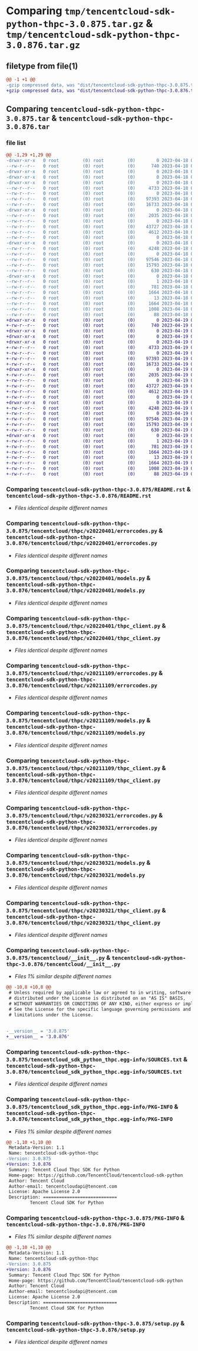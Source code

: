# Comparing `tmp/tencentcloud-sdk-python-thpc-3.0.875.tar.gz` & `tmp/tencentcloud-sdk-python-thpc-3.0.876.tar.gz`

## filetype from file(1)

```diff
@@ -1 +1 @@
-gzip compressed data, was "dist/tencentcloud-sdk-python-thpc-3.0.875.tar", last modified: Tue Apr 18 00:58:44 2023, max compression
+gzip compressed data, was "dist/tencentcloud-sdk-python-thpc-3.0.876.tar", last modified: Wed Apr 19 00:39:55 2023, max compression
```

## Comparing `tencentcloud-sdk-python-thpc-3.0.875.tar` & `tencentcloud-sdk-python-thpc-3.0.876.tar`

### file list

```diff
@@ -1,29 +1,29 @@
-drwxr-xr-x   0 root         (0) root         (0)        0 2023-04-18 00:58:44.000000 tencentcloud-sdk-python-thpc-3.0.875/
--rw-r--r--   0 root         (0) root         (0)      740 2023-04-18 00:58:44.000000 tencentcloud-sdk-python-thpc-3.0.875/README.rst
-drwxr-xr-x   0 root         (0) root         (0)        0 2023-04-18 00:58:44.000000 tencentcloud-sdk-python-thpc-3.0.875/tencentcloud/
-drwxr-xr-x   0 root         (0) root         (0)        0 2023-04-18 00:58:44.000000 tencentcloud-sdk-python-thpc-3.0.875/tencentcloud/thpc/
-drwxr-xr-x   0 root         (0) root         (0)        0 2023-04-18 00:58:44.000000 tencentcloud-sdk-python-thpc-3.0.875/tencentcloud/thpc/v20220401/
--rw-r--r--   0 root         (0) root         (0)     4733 2023-04-18 00:58:44.000000 tencentcloud-sdk-python-thpc-3.0.875/tencentcloud/thpc/v20220401/errorcodes.py
--rw-r--r--   0 root         (0) root         (0)        0 2023-04-18 00:58:44.000000 tencentcloud-sdk-python-thpc-3.0.875/tencentcloud/thpc/v20220401/__init__.py
--rw-r--r--   0 root         (0) root         (0)    97393 2023-04-18 00:58:44.000000 tencentcloud-sdk-python-thpc-3.0.875/tencentcloud/thpc/v20220401/models.py
--rw-r--r--   0 root         (0) root         (0)    16733 2023-04-18 00:58:44.000000 tencentcloud-sdk-python-thpc-3.0.875/tencentcloud/thpc/v20220401/thpc_client.py
-drwxr-xr-x   0 root         (0) root         (0)        0 2023-04-18 00:58:44.000000 tencentcloud-sdk-python-thpc-3.0.875/tencentcloud/thpc/v20211109/
--rw-r--r--   0 root         (0) root         (0)     2035 2023-04-18 00:58:44.000000 tencentcloud-sdk-python-thpc-3.0.875/tencentcloud/thpc/v20211109/errorcodes.py
--rw-r--r--   0 root         (0) root         (0)        0 2023-04-18 00:58:44.000000 tencentcloud-sdk-python-thpc-3.0.875/tencentcloud/thpc/v20211109/__init__.py
--rw-r--r--   0 root         (0) root         (0)    43727 2023-04-18 00:58:44.000000 tencentcloud-sdk-python-thpc-3.0.875/tencentcloud/thpc/v20211109/models.py
--rw-r--r--   0 root         (0) root         (0)     4612 2023-04-18 00:58:44.000000 tencentcloud-sdk-python-thpc-3.0.875/tencentcloud/thpc/v20211109/thpc_client.py
--rw-r--r--   0 root         (0) root         (0)        0 2023-04-18 00:58:44.000000 tencentcloud-sdk-python-thpc-3.0.875/tencentcloud/thpc/__init__.py
-drwxr-xr-x   0 root         (0) root         (0)        0 2023-04-18 00:58:44.000000 tencentcloud-sdk-python-thpc-3.0.875/tencentcloud/thpc/v20230321/
--rw-r--r--   0 root         (0) root         (0)     4248 2023-04-18 00:58:44.000000 tencentcloud-sdk-python-thpc-3.0.875/tencentcloud/thpc/v20230321/errorcodes.py
--rw-r--r--   0 root         (0) root         (0)        0 2023-04-18 00:58:44.000000 tencentcloud-sdk-python-thpc-3.0.875/tencentcloud/thpc/v20230321/__init__.py
--rw-r--r--   0 root         (0) root         (0)    97546 2023-04-18 00:58:44.000000 tencentcloud-sdk-python-thpc-3.0.875/tencentcloud/thpc/v20230321/models.py
--rw-r--r--   0 root         (0) root         (0)    15793 2023-04-18 00:58:44.000000 tencentcloud-sdk-python-thpc-3.0.875/tencentcloud/thpc/v20230321/thpc_client.py
--rw-r--r--   0 root         (0) root         (0)      630 2023-04-18 00:58:44.000000 tencentcloud-sdk-python-thpc-3.0.875/tencentcloud/__init__.py
-drwxr-xr-x   0 root         (0) root         (0)        0 2023-04-18 00:58:44.000000 tencentcloud-sdk-python-thpc-3.0.875/tencentcloud_sdk_python_thpc.egg-info/
--rw-r--r--   0 root         (0) root         (0)        1 2023-04-18 00:58:44.000000 tencentcloud-sdk-python-thpc-3.0.875/tencentcloud_sdk_python_thpc.egg-info/dependency_links.txt
--rw-r--r--   0 root         (0) root         (0)      781 2023-04-18 00:58:44.000000 tencentcloud-sdk-python-thpc-3.0.875/tencentcloud_sdk_python_thpc.egg-info/SOURCES.txt
--rw-r--r--   0 root         (0) root         (0)     1664 2023-04-18 00:58:44.000000 tencentcloud-sdk-python-thpc-3.0.875/tencentcloud_sdk_python_thpc.egg-info/PKG-INFO
--rw-r--r--   0 root         (0) root         (0)       13 2023-04-18 00:58:44.000000 tencentcloud-sdk-python-thpc-3.0.875/tencentcloud_sdk_python_thpc.egg-info/top_level.txt
--rw-r--r--   0 root         (0) root         (0)     1664 2023-04-18 00:58:44.000000 tencentcloud-sdk-python-thpc-3.0.875/PKG-INFO
--rw-r--r--   0 root         (0) root         (0)     1008 2023-04-18 00:58:44.000000 tencentcloud-sdk-python-thpc-3.0.875/setup.py
--rw-r--r--   0 root         (0) root         (0)       88 2023-04-18 00:58:44.000000 tencentcloud-sdk-python-thpc-3.0.875/setup.cfg
+drwxr-xr-x   0 root         (0) root         (0)        0 2023-04-19 00:39:55.000000 tencentcloud-sdk-python-thpc-3.0.876/
+-rw-r--r--   0 root         (0) root         (0)      740 2023-04-19 00:39:55.000000 tencentcloud-sdk-python-thpc-3.0.876/README.rst
+drwxr-xr-x   0 root         (0) root         (0)        0 2023-04-19 00:39:55.000000 tencentcloud-sdk-python-thpc-3.0.876/tencentcloud/
+drwxr-xr-x   0 root         (0) root         (0)        0 2023-04-19 00:39:55.000000 tencentcloud-sdk-python-thpc-3.0.876/tencentcloud/thpc/
+drwxr-xr-x   0 root         (0) root         (0)        0 2023-04-19 00:39:55.000000 tencentcloud-sdk-python-thpc-3.0.876/tencentcloud/thpc/v20220401/
+-rw-r--r--   0 root         (0) root         (0)     4733 2023-04-19 00:39:55.000000 tencentcloud-sdk-python-thpc-3.0.876/tencentcloud/thpc/v20220401/errorcodes.py
+-rw-r--r--   0 root         (0) root         (0)        0 2023-04-19 00:39:55.000000 tencentcloud-sdk-python-thpc-3.0.876/tencentcloud/thpc/v20220401/__init__.py
+-rw-r--r--   0 root         (0) root         (0)    97393 2023-04-19 00:39:55.000000 tencentcloud-sdk-python-thpc-3.0.876/tencentcloud/thpc/v20220401/models.py
+-rw-r--r--   0 root         (0) root         (0)    16733 2023-04-19 00:39:55.000000 tencentcloud-sdk-python-thpc-3.0.876/tencentcloud/thpc/v20220401/thpc_client.py
+drwxr-xr-x   0 root         (0) root         (0)        0 2023-04-19 00:39:55.000000 tencentcloud-sdk-python-thpc-3.0.876/tencentcloud/thpc/v20211109/
+-rw-r--r--   0 root         (0) root         (0)     2035 2023-04-19 00:39:55.000000 tencentcloud-sdk-python-thpc-3.0.876/tencentcloud/thpc/v20211109/errorcodes.py
+-rw-r--r--   0 root         (0) root         (0)        0 2023-04-19 00:39:55.000000 tencentcloud-sdk-python-thpc-3.0.876/tencentcloud/thpc/v20211109/__init__.py
+-rw-r--r--   0 root         (0) root         (0)    43727 2023-04-19 00:39:55.000000 tencentcloud-sdk-python-thpc-3.0.876/tencentcloud/thpc/v20211109/models.py
+-rw-r--r--   0 root         (0) root         (0)     4612 2023-04-19 00:39:55.000000 tencentcloud-sdk-python-thpc-3.0.876/tencentcloud/thpc/v20211109/thpc_client.py
+-rw-r--r--   0 root         (0) root         (0)        0 2023-04-19 00:39:55.000000 tencentcloud-sdk-python-thpc-3.0.876/tencentcloud/thpc/__init__.py
+drwxr-xr-x   0 root         (0) root         (0)        0 2023-04-19 00:39:55.000000 tencentcloud-sdk-python-thpc-3.0.876/tencentcloud/thpc/v20230321/
+-rw-r--r--   0 root         (0) root         (0)     4248 2023-04-19 00:39:55.000000 tencentcloud-sdk-python-thpc-3.0.876/tencentcloud/thpc/v20230321/errorcodes.py
+-rw-r--r--   0 root         (0) root         (0)        0 2023-04-19 00:39:55.000000 tencentcloud-sdk-python-thpc-3.0.876/tencentcloud/thpc/v20230321/__init__.py
+-rw-r--r--   0 root         (0) root         (0)    97546 2023-04-19 00:39:55.000000 tencentcloud-sdk-python-thpc-3.0.876/tencentcloud/thpc/v20230321/models.py
+-rw-r--r--   0 root         (0) root         (0)    15793 2023-04-19 00:39:55.000000 tencentcloud-sdk-python-thpc-3.0.876/tencentcloud/thpc/v20230321/thpc_client.py
+-rw-r--r--   0 root         (0) root         (0)      630 2023-04-19 00:39:55.000000 tencentcloud-sdk-python-thpc-3.0.876/tencentcloud/__init__.py
+drwxr-xr-x   0 root         (0) root         (0)        0 2023-04-19 00:39:55.000000 tencentcloud-sdk-python-thpc-3.0.876/tencentcloud_sdk_python_thpc.egg-info/
+-rw-r--r--   0 root         (0) root         (0)        1 2023-04-19 00:39:55.000000 tencentcloud-sdk-python-thpc-3.0.876/tencentcloud_sdk_python_thpc.egg-info/dependency_links.txt
+-rw-r--r--   0 root         (0) root         (0)      781 2023-04-19 00:39:55.000000 tencentcloud-sdk-python-thpc-3.0.876/tencentcloud_sdk_python_thpc.egg-info/SOURCES.txt
+-rw-r--r--   0 root         (0) root         (0)     1664 2023-04-19 00:39:55.000000 tencentcloud-sdk-python-thpc-3.0.876/tencentcloud_sdk_python_thpc.egg-info/PKG-INFO
+-rw-r--r--   0 root         (0) root         (0)       13 2023-04-19 00:39:55.000000 tencentcloud-sdk-python-thpc-3.0.876/tencentcloud_sdk_python_thpc.egg-info/top_level.txt
+-rw-r--r--   0 root         (0) root         (0)     1664 2023-04-19 00:39:55.000000 tencentcloud-sdk-python-thpc-3.0.876/PKG-INFO
+-rw-r--r--   0 root         (0) root         (0)     1008 2023-04-19 00:39:55.000000 tencentcloud-sdk-python-thpc-3.0.876/setup.py
+-rw-r--r--   0 root         (0) root         (0)       88 2023-04-19 00:39:55.000000 tencentcloud-sdk-python-thpc-3.0.876/setup.cfg
```

### Comparing `tencentcloud-sdk-python-thpc-3.0.875/README.rst` & `tencentcloud-sdk-python-thpc-3.0.876/README.rst`

 * *Files identical despite different names*

### Comparing `tencentcloud-sdk-python-thpc-3.0.875/tencentcloud/thpc/v20220401/errorcodes.py` & `tencentcloud-sdk-python-thpc-3.0.876/tencentcloud/thpc/v20220401/errorcodes.py`

 * *Files identical despite different names*

### Comparing `tencentcloud-sdk-python-thpc-3.0.875/tencentcloud/thpc/v20220401/models.py` & `tencentcloud-sdk-python-thpc-3.0.876/tencentcloud/thpc/v20220401/models.py`

 * *Files identical despite different names*

### Comparing `tencentcloud-sdk-python-thpc-3.0.875/tencentcloud/thpc/v20220401/thpc_client.py` & `tencentcloud-sdk-python-thpc-3.0.876/tencentcloud/thpc/v20220401/thpc_client.py`

 * *Files identical despite different names*

### Comparing `tencentcloud-sdk-python-thpc-3.0.875/tencentcloud/thpc/v20211109/errorcodes.py` & `tencentcloud-sdk-python-thpc-3.0.876/tencentcloud/thpc/v20211109/errorcodes.py`

 * *Files identical despite different names*

### Comparing `tencentcloud-sdk-python-thpc-3.0.875/tencentcloud/thpc/v20211109/models.py` & `tencentcloud-sdk-python-thpc-3.0.876/tencentcloud/thpc/v20211109/models.py`

 * *Files identical despite different names*

### Comparing `tencentcloud-sdk-python-thpc-3.0.875/tencentcloud/thpc/v20211109/thpc_client.py` & `tencentcloud-sdk-python-thpc-3.0.876/tencentcloud/thpc/v20211109/thpc_client.py`

 * *Files identical despite different names*

### Comparing `tencentcloud-sdk-python-thpc-3.0.875/tencentcloud/thpc/v20230321/errorcodes.py` & `tencentcloud-sdk-python-thpc-3.0.876/tencentcloud/thpc/v20230321/errorcodes.py`

 * *Files identical despite different names*

### Comparing `tencentcloud-sdk-python-thpc-3.0.875/tencentcloud/thpc/v20230321/models.py` & `tencentcloud-sdk-python-thpc-3.0.876/tencentcloud/thpc/v20230321/models.py`

 * *Files identical despite different names*

### Comparing `tencentcloud-sdk-python-thpc-3.0.875/tencentcloud/thpc/v20230321/thpc_client.py` & `tencentcloud-sdk-python-thpc-3.0.876/tencentcloud/thpc/v20230321/thpc_client.py`

 * *Files identical despite different names*

### Comparing `tencentcloud-sdk-python-thpc-3.0.875/tencentcloud/__init__.py` & `tencentcloud-sdk-python-thpc-3.0.876/tencentcloud/__init__.py`

 * *Files 1% similar despite different names*

```diff
@@ -10,8 +10,8 @@
 # Unless required by applicable law or agreed to in writing, software
 # distributed under the License is distributed on an "AS IS" BASIS,
 # WITHOUT WARRANTIES OR CONDITIONS OF ANY KIND, either express or implied.
 # See the License for the specific language governing permissions and
 # limitations under the License.
 
 
-__version__ = '3.0.875'
+__version__ = '3.0.876'
```

### Comparing `tencentcloud-sdk-python-thpc-3.0.875/tencentcloud_sdk_python_thpc.egg-info/SOURCES.txt` & `tencentcloud-sdk-python-thpc-3.0.876/tencentcloud_sdk_python_thpc.egg-info/SOURCES.txt`

 * *Files identical despite different names*

### Comparing `tencentcloud-sdk-python-thpc-3.0.875/tencentcloud_sdk_python_thpc.egg-info/PKG-INFO` & `tencentcloud-sdk-python-thpc-3.0.876/tencentcloud_sdk_python_thpc.egg-info/PKG-INFO`

 * *Files 1% similar despite different names*

```diff
@@ -1,10 +1,10 @@
 Metadata-Version: 1.1
 Name: tencentcloud-sdk-python-thpc
-Version: 3.0.875
+Version: 3.0.876
 Summary: Tencent Cloud Thpc SDK for Python
 Home-page: https://github.com/TencentCloud/tencentcloud-sdk-python
 Author: Tencent Cloud
 Author-email: tencentcloudapi@tencent.com
 License: Apache License 2.0
 Description: ============================
         Tencent Cloud SDK for Python
```

### Comparing `tencentcloud-sdk-python-thpc-3.0.875/PKG-INFO` & `tencentcloud-sdk-python-thpc-3.0.876/PKG-INFO`

 * *Files 1% similar despite different names*

```diff
@@ -1,10 +1,10 @@
 Metadata-Version: 1.1
 Name: tencentcloud-sdk-python-thpc
-Version: 3.0.875
+Version: 3.0.876
 Summary: Tencent Cloud Thpc SDK for Python
 Home-page: https://github.com/TencentCloud/tencentcloud-sdk-python
 Author: Tencent Cloud
 Author-email: tencentcloudapi@tencent.com
 License: Apache License 2.0
 Description: ============================
         Tencent Cloud SDK for Python
```

### Comparing `tencentcloud-sdk-python-thpc-3.0.875/setup.py` & `tencentcloud-sdk-python-thpc-3.0.876/setup.py`

 * *Files identical despite different names*

